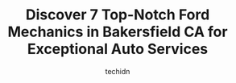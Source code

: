 ---
layout: ampstory
image: https://images.unsplash.com/photo-1607059188021-ca6664bc3c92?ixlib=rb-4.0.3&ixid=MnwxMjA3fDB8MHxwaG90by1wYWdlfHx8fGVufDB8fHx8&auto=format&fit=crop&w=640&h=853&q=80
author: techidn
featured: false
description: Entrust your vehicle to the 7 best Ford Mechanic in Bakersfield CA, USA and experience the difference they can make. With their extensive knowledge, state-of-the-art facilities, and commitme
title: Discover 7 Top-Notch Ford Mechanics in Bakersfield CA for Exceptional Auto Services
cover:
   title: Discover 7 Top-Notch Ford Mechanics in Bakersfield CA for Exceptional Auto Services
   subtitle: Rickpate
   background: https://images.unsplash.com/photo-1607059188021-ca6664bc3c92?ixlib=rb-4.0.3&ixid=MnwxMjA3fDB8MHxwaG90by1wYWdlfHx8fGVufDB8fHx8&auto=format&fit=crop&w=640&h=853&q=80

pages: 
 - layout: thirds
   top: <h1>#1 Jim Burke Ford Service</h1>
   bottom: "<p>Our car needed a new transmission- covered under warranty. There was a necessary crucial part they didnt have. We were issued a rental car free of charge until the par</p>"
   background: https://www.knot35.com/toplist/wp-content/uploads/2023/06/best-ford-mechanic-1-in-bakersfield-ca-1685833439.jpeg
   backgroundblur: true
 - layout: thirds
   top: <h1>#2 Hovens Automotive</h1>
   bottom: "<p>3206 Fairhaven Dr, Bakersfield, CA 93308, United States</p>"
   background: https://www.knot35.com/toplist/wp-content/uploads/2023/06/best-ford-mechanic-2-in-bakersfield-ca-1685833439.jpeg
   cta:
      link: https://www.knot35.com/toplist/discover-7-top-notch-ford-mechanics-in-bakersfield-ca-for-exceptional-auto-services/
      text: Discover 7 Top-Notch Ford Mechanics in Bakersfield CA for Exceptional Auto Services
 - layout: thirds
   top: <h1>#3 Darrells Automotive</h1>
   bottom: "<p>927 Brundage Ln, Bakersfield, CA 93304, United States</p>"
   background: https://www.knot35.com/toplist/wp-content/uploads/2023/06/best-ford-mechanic-3-in-bakersfield-ca-1685833440.jpeg
   cta:
      link: https://www.knot35.com/toplist/discover-7-top-notch-ford-mechanics-in-bakersfield-ca-for-exceptional-auto-services/
      text: Discover 7 Top-Notch Ford Mechanics in Bakersfield CA for Exceptional Auto Services
 - layout: thirds
   top: <h1>#4 Fast Auto Service</h1>
   bottom: "<p>2821-A, Auto Mall Dr, Bakersfield, CA 93313, United States</p>"
   background: https://images.unsplash.com/photo-1527067829737-402993088e6b?ixlib=rb-4.0.3&ixid=MnwxMjA3fDB8MHxwaG90by1wYWdlfHx8fGVufDB8fHx8&auto=format&fit=crop&w=640&h=853&q=80
   cta:
      link: https://www.knot35.com/toplist/discover-7-top-notch-ford-mechanics-in-bakersfield-ca-for-exceptional-auto-services/
      text: Discover 7 Top-Notch Ford Mechanics in Bakersfield CA for Exceptional Auto Services
 - layout: thirds
   top: <h1>#5 JB Auto Mechanic of Bakersfield</h1>
   bottom: "<p>131 Golden State Ave, Bakersfield, CA 93301, United States</p>"
   background: https://images.unsplash.com/photo-1547366785-564103df7e13?ixlib=rb-4.0.3&ixid=MnwxMjA3fDB8MHxwaG90by1wYWdlfHx8fGVufDB8fHx8&auto=format&fit=crop&w=640&h=853&q=80
   cta:
      link: https://www.knot35.com/toplist/discover-7-top-notch-ford-mechanics-in-bakersfield-ca-for-exceptional-auto-services/
      text: Discover 7 Top-Notch Ford Mechanics in Bakersfield CA for Exceptional Auto Services
 - layout: thirds
   top: <h1>#6 Performance Automotive #1</h1>
   bottom: "<p>6000 Schirra Ct B, Bakersfield, CA 93313, United States</p>"
   background: https://images.unsplash.com/photo-1567360425618-1594206637d2?ixlib=rb-4.0.3&ixid=MnwxMjA3fDB8MHxwaG90by1wYWdlfHx8fGVufDB8fHx8&auto=format&fit=crop&w=640&h=853&q=80
   cta:
      link: https://www.knot35.com/toplist/discover-7-top-notch-ford-mechanics-in-bakersfield-ca-for-exceptional-auto-services/
      text: Discover 7 Top-Notch Ford Mechanics in Bakersfield CA for Exceptional Auto Services
 - layout: thirds
   top: <h1>#7 Handleys Auto Repair</h1>
   bottom: "<p>7001 White Ln, Bakersfield, CA 93309, United States</p>"
   background: https://images.unsplash.com/photo-1489648022186-8f49310909a0?ixlib=rb-4.0.3&ixid=MnwxMjA3fDB8MHxwaG90by1wYWdlfHx8fGVufDB8fHx8&auto=format&fit=crop&w=640&h=853&q=80
   cta:
      link: https://www.knot35.com/toplist/discover-7-top-notch-ford-mechanics-in-bakersfield-ca-for-exceptional-auto-services/
      text: Discover 7 Top-Notch Ford Mechanics in Bakersfield CA for Exceptional Auto Services
 - layout: thirds
   middle: Continue reading...
   background: https://images.unsplash.com/photo-1510906594845-bc082582c8cc?ixlib=rb-4.0.3&ixid=MnwxMjA3fDB8MHxwaG90by1wYWdlfHx8fGVufDB8fHx8&auto=format&fit=crop&w=640&h=853&q=80
   cta:
      link: https://www.knot35.com/toplist/discover-7-top-notch-ford-mechanics-in-bakersfield-ca-for-exceptional-auto-services/
      text: Discover 7 Top-Notch Ford Mechanics in Bakersfield CA for Exceptional Auto Services
      
---
